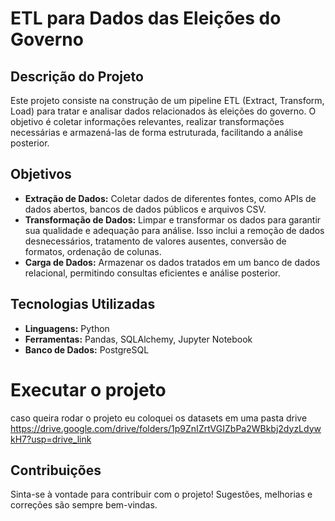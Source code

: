 # ETL para Dados das Eleições do Governo

## Descrição do Projeto

Este projeto consiste na construção de um pipeline ETL (Extract, Transform, Load) para tratar e analisar dados relacionados às eleições do governo. O objetivo é coletar informações relevantes, realizar transformações necessárias e armazená-las de forma estruturada, facilitando a análise posterior.

## Objetivos

- **Extração de Dados:** Coletar dados de diferentes fontes, como APIs de dados abertos, bancos de dados públicos e arquivos CSV.
- **Transformação de Dados:** Limpar e transformar os dados para garantir sua qualidade e adequação para análise. Isso inclui a remoção de dados desnecessários, tratamento de valores ausentes, conversão de formatos, ordenação de colunas.
- **Carga de Dados:** Armazenar os dados tratados em um banco de dados relacional, permitindo consultas eficientes e análise posterior.

## Tecnologias Utilizadas

- **Linguagens:** Python
- **Ferramentas:** Pandas, SQLAlchemy, Jupyter Notebook
- **Banco de Dados:** PostgreSQL

# Executar o projeto

caso queira rodar o projeto eu coloquei os datasets em uma pasta drive
https://drive.google.com/drive/folders/1p9ZnIZrtVGIZbPa2WBkbj2dyzLdywkH7?usp=drive_link

## Contribuições

Sinta-se à vontade para contribuir com o projeto! Sugestões, melhorias e correções são sempre bem-vindas.
